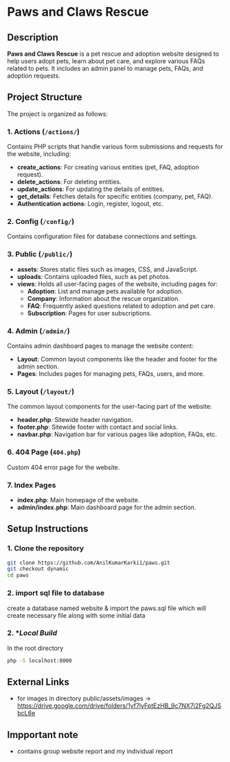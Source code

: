 # Paws and Claws Rescue

## Description
**Paws and Claws Rescue** is a pet rescue and adoption website designed to help users adopt pets, learn about pet care, and explore various FAQs related to pets. It includes an admin panel to manage pets, FAQs, and adoption requests.

## Project Structure
The project is organized as follows:

### 1. **Actions** (`/actions/`)
Contains PHP scripts that handle various form submissions and requests for the website, including:
- **create\_actions**: For creating various entities (pet, FAQ, adoption request).
- **delete\_actions**: For deleting entities.
- **update\_actions**: For updating the details of entities.
- **get\_details**: Fetches details for specific entities (company, pet, FAQ).
- **Authentication actions**: Login, register, logout, etc.

### 2. **Config** (`/config/`)
Contains configuration files for database connections and settings.

### 3. **Public** (`/public/`)
- **assets**: Stores static files such as images, CSS, and JavaScript.
- **uploads**: Contains uploaded files, such as pet photos.
- **views**: Holds all user-facing pages of the website, including pages for:
  - **Adoption**: List and manage pets available for adoption.
  - **Company**: Information about the rescue organization.
  - **FAQ**: Frequently asked questions related to adoption and pet care.
  - **Subscription**: Pages for user subscriptions.

### 4. **Admin** (`/admin/`)
Contains admin dashboard pages to manage the website content:
- **Layout**: Common layout components like the header and footer for the admin section.
- **Pages**: Includes pages for managing pets, FAQs, users, and more.

### 5. **Layout** (`/layout/`)
The common layout components for the user-facing part of the website:
- **header.php**: Sitewide header navigation.
- **footer.php**: Sitewide footer with contact and social links.
- **navbar.php**: Navigation bar for various pages like adoption, FAQs, etc.

### 6. **404 Page** (`404.php`)
Custom 404 error page for the website.

### 7. **Index Pages**
- **index.php**: Main homepage of the website.
- **admin/index.php**: Main dashboard page for the admin section.

## Setup Instructions

### 1. **Clone the repository**
```sh
git clone https://github.com/AnilKumarKarki1/paws.git
git checkout dynamic
cd paws
```

### 2. **import sql file to database**
create a database named website & import the paws.sql file which will create necessary file along with some initial data

### 2. **Local Build*
In the root directory
```sh
php -S localhost:8000  
```


## External Links
- for images in directory public/assets/images -> https://drive.google.com/drive/folders/1yf7lyFptEzHB_9c7NX7i2Fg2QJSbcL6e

## Impportant note 
- contains group website report and my individual report